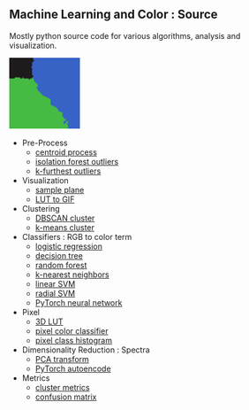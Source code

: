 
## Machine Learning and Color : Source

Mostly python source code for various algorithms, analysis and visualization.

<img src="mlc_lut_to_gif/mlcolor_lut-knn-11-65x65x65.gif" width=128px>

* Pre-Process
  * [centroid process](mlc_centroid_process/)
  * [isolation forest outliers](mlc_isolation_forest/)
  * [k-furthest outliers](mlc_kfurthest_outliers/)
* Visualization
  * [sample plane](mlc_sample_plane/)
  * [LUT to GIF](/src/mlc_lut_to_gif/)
* Clustering
  * [DBSCAN cluster](mlc_dbscan_cluster/) 
  * [k-means cluster](mlc_kmeans_cluster/) 
* Classifiers : RGB to color term
  * [logistic regression](mlc_logistic_regression/)
  * [decision tree](mlc_decision_tree/)
  * [random forest](mlc_random_forest/)
  * [k-nearest neighbors](mlc_knearest_classifier/)
  * [linear SVM](mlc_linear_svm/)
  * [radial SVM](mlc_radial_svm/)
  * [PyTorch neural network](mlc_pytorch_network/)
* Pixel
  * [3D LUT](mlc_pixel_lut/)
  * [pixel color classifier](mlc_pixel_color_classifier/)
  * [pixel class histogram](/src/mlc_pixel_histogram/)
* Dimensionality Reduction : Spectra
  * [PCA transform](mlc_pca_transform/)
  * [PyTorch autoencode](mlc_pytorch_autoencode/)
* Metrics
  * [cluster metrics](mlc_cluster_metrics/)
  * [confusion matrix](mlc_confusion_matrix/)
